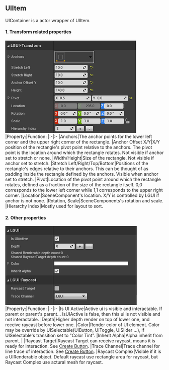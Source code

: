 ## UIItem
UIContainer is a actor wrapper of UIItem.

#### 1. Transform related properties
![](1.png)
|Property:|Function:
|:-|:-
|Anchors|The anchor points for the lower left corner and the upper right corner of the rectangle.
|Anchor Offset X/Y|X/Y position of the rectangle's pivot point relative to the anchors. The pivot point is the location around which the rectangle rotates. Not visible if anchor set to stretch or none.
|Width/Height|Size of the rectangle. Not visible if anchor set to stretch.
|Stretch Left/Right/Top/Bottom|Positions of the rectangle's edges relative to their anchors. This can be thought of as padding inside the rectangle defined by the anchors. Visible when anchor set to stretch.
|Pivot|Location of the pivot point around which the rectangle rotates, defined as a fraction of the size of the rectangle itself. 0,0 corresponds to the lower left corner while 1,1 corresponds to the upper right corner.
|Location|SceneComponent's location. X/Y is controlled by LGUI if anchor is not none.
|Rotation, Scale|SceneComponents's rotation and scale.
|Hierarchy Index|Mostly used for layout to sort.

#### 2. Other properties
![](2.png)
|Property:|Function:
|:-|:-
|Is UI Active|Active ui is visible and interactable. If parent or parent's parent... IsUIActive is false, then this ui is not visible and not interactable.
|Depth|Higher depth render on top of lower one, and receive raycast before lower one.
|Color|Render color of UI element. Color may be override by UISelectable(UIButton, UIToggle, UISlider ...), if UISelectable's transition set to "Color Tint".
|Inherit Alpha|Alpha inherit from parent.
|
|Raycast Target|Raycast Target can receive raycast, means it is ready for interaction. See [Create Button](../../GetStarted/CreateButton/index.md).
|Trace Channel|Trace channel for line trace of interaction. See [Create Button](../../GetStarted/CreateButton/index.md).
|Raycast Complex|Visible if it is a UIRenderable object. Default raycast use rectangle area for raycast, but Raycast Complex use actural mesh for raycast.